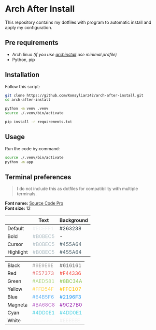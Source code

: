 # Arch After Install

This repository contains my dotfiles with program to automatic install and apply my configuration.

## Pre requirements

- Arch linux _(if you use [archinstall](https://wiki.archlinux.org/title/Archinstall) use minimal profile)_
- Python, pip

## Installation

Follow this script:

```bash
git clone https://github.com/Konsyliarz42/arch-after-install.git
cd arch-after-install

python -m venv .venv
source ./.venv/bin/activate

pip install -r requirements.txt
```

## Usage

Run the code by command:

```bash
source ./.venv/bin/activate
python -m app
```

## Terminal preferences

> I do not include this as dotfiles for compatibility with multiple terminals.

**Font name:** [Source Code Pro](https://adobe-fonts.github.io/source-code-pro/) \
**Font size:** 12

|           | Text                                       | Background                                 |
| --------- | ------------------------------------------ | ------------------------------------------ |
| Default   | <span style="color:#ECEFF1">#ECEFF1</span> | <span style="color:#263238">#263238</span> |
| Bold      | <span style="color:#B0BEC5">#B0BEC5</span> | -                                          |
| Cursor    | <span style="color:#B0BEC5">#B0BEC5</span> | <span style="color:#455A64">#455A64</span> |
| Highlight | <span style="color:#B0BEC5">#B0BEC5</span> | <span style="color:#455A64">#455A64</span> |

|         |                                            |                                            |
| ------- | ------------------------------------------ | ------------------------------------------ |
| Black   | <span style="color:#9E9E9E">#9E9E9E</span> | <span style="color:#616161">#616161</span> |
| Red     | <span style="color:#E57373">#E57373</span> | <span style="color:#F44336">#F44336</span> |
| Green   | <span style="color:#AED581">#AED581</span> | <span style="color:#8BC34A">#8BC34A</span> |
| Yellow  | <span style="color:#FFD54F">#FFD54F</span> | <span style="color:#FFC107">#FFC107</span> |
| Blue    | <span style="color:#64B5F6">#64B5F6</span> | <span style="color:#2196F3">#2196F3</span> |
| Magneta | <span style="color:#BA68C8">#BA68C8</span> | <span style="color:#9C27B0">#9C27B0</span> |
| Cyan    | <span style="color:#4DD0E1">#4DD0E1</span> | <span style="color:#4DD0E1">#4DD0E1</span> |
| White   | <span style="color:#FAFAFA">#FAFAFA</span> | <span style="color:#EEEEEE">#EEEEEE</span> |
